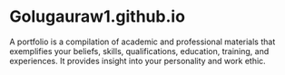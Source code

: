 # Golugauraw1.github.io
A portfolio is a compilation of academic and professional materials that exemplifies your beliefs, skills, qualifications, education, training, and experiences. It provides insight into your personality and work ethic.
